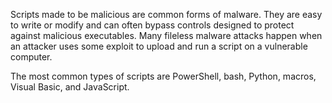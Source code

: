 Scripts made to be malicious are common forms of malware. They are easy to write or modify and can often bypass controls designed to protect against malicious executables. Many fileless malware attacks happen when an attacker uses some exploit to upload and run a script on a vulnerable computer.

The most common types of scripts are PowerShell, bash, Python, macros, Visual Basic, and JavaScript.
